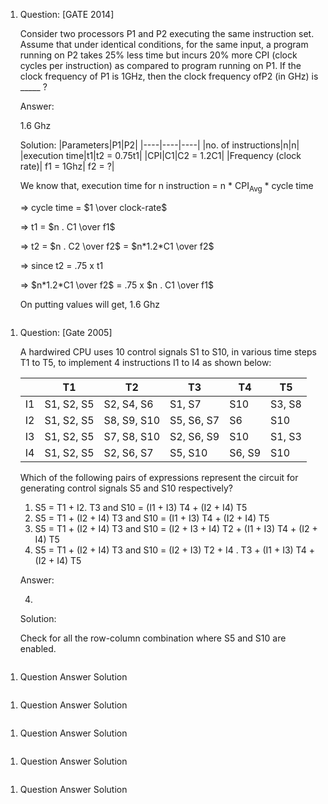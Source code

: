1. Question: [GATE 2014]

   Consider two processors P1 and P2 executing the same instruction set. Assume that under identical conditions, for the same input, a program running on P2 takes 25% less time but incurs 20% more CPI (clock cycles per instruction) as compared to program running on P1. If the clock frequency of P1 is 1GHz, then the clock frequency ofP2 (in GHz) is _____ ?

   Answer:

    1.6 Ghz

   Solution:
   |Parameters|P1|P2|
   |----|----|----|
   |no. of instructions|n|n|
   |execution time|t1|t2 = 0.75t1|
   |CPI|C1|C2 = 1.2C1|
   |Frequency (clock rate)| f1 = 1Ghz| f2 = ?|

   We know that, execution time for n instruction = n * CPI<sub>Avg</sub> * cycle time

   => cycle time = $1 \over clock-rate$

   => t1 = $n . C1 \over f1$

   => t2 = $n . C2 \over f2$ = $n*1.2*C1 \over f2$

   => since t2 = .75 x t1

   => $n*1.2*C1 \over f2$ = .75 x $n . C1 \over f1$

   On putting values will get, 1.6 Ghz
```
```
1. Question: [Gate 2005]

   A hardwired CPU uses 10 control signals S1 to S10, in various time steps T1 to T5, to implement 4 instructions I1 to I4 as shown below:

   || T1 | T2 | T3 | T4 | T5 |
   |-|-|-|-|-|-|
   |I1|S1, S2, S5|S2, S4, S6|S1, S7|S10|S3, S8|
   |I2|S1, S2, S5|S8, S9, S10|S5, S6, S7|S6|S10|
   |I3|S1, S2, S5|S7, S8, S10|S2, S6, S9|S10|S1, S3|
   |I4|S1, S2, S5|S2, S6, S7|S5, S10|S6, S9|S10|

   Which of the following pairs of expressions represent the circuit for generating control signals S5 and S10 respectively?
   1. S5 = T1 + I2. T3 and S10 = (I1 + I3) T4 + (I2 + I4) T5
   2. S5 = T1 + (I2 + I4) T3 and S10 = (I1 + I3) T4 + (I2 + I4) T5
   3. S5 = T1 + (I2 + I4) T3 and S10 = (I2 + I3 + I4) T2 + (I1 + I3) T4 + (I2 + I4) T5
   4. S5 = T1 + (I2 + I4) T3 and S10 = (I2 + I3) T2 + I4 . T3 + (I1 + I3) T4 + (I2 + I4) T5

   Answer:

   4.

   Solution:

   Check for all the row-column combination where S5 and S10 are enabled.
```
```
1. Question
   Answer
   Solution
```
```
1. Question
   Answer
   Solution
```
```
1. Question
   Answer
   Solution
```
```
1. Question
   Answer
   Solution
```
```
1. Question
   Answer
   Solution
```
```